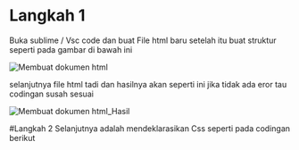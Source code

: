# Langkah 1
Buka sublime / Vsc code dan buat File html baru setelah itu buat struktur seperti pada gambar di bawah ini

![Membuat dokumen html](https://user-images.githubusercontent.com/81844622/113709234-739cf500-970c-11eb-8a23-fcfb27990e7e.png)

selanjutnya file html tadi dan hasilnya akan seperti ini jika tidak ada eror tau codingan susah sesuai

![Membuat dokumen html_Hasil](https://user-images.githubusercontent.com/81844622/113999623-66a31180-9884-11eb-863b-d6debab12097.png)
 
 #Langkah 2
 Selanjutnya adalah mendeklarasikan Css seperti pada codingan berikut 
 
 

